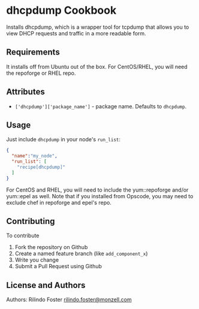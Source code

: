 dhcpdump Cookbook
=================
Installs dhcpdump, which is a wrapper tool for tcpdump that allows you to view DHCP requests and traffic in a more readable form.

Requirements
------------
It installs off from Ubuntu out of the box. For CentOS/RHEL, you will need the repoforge or RHEL repo.

Attributes
----------
* `['dhcpdump']['package_name']` - package name. Defaults to `dhcpdump`.

Usage
-----

Just include `dhcpdump` in your node's `run_list`:

```json
{
  "name":"my_node",
  "run_list": [
    "recipe[dhcpdump]"
  ]
}
```

For CentOS and RHEL, you will need to include the yum::repoforge and/or yum::epel as well. Note that if you installed
from Opscode, you may need to exclude chef in repoforge and epel's repo.

Contributing
------------
To contribute

1. Fork the repository on Github
2. Create a named feature branch (like `add_component_x`)
3. Write you change
4. Submit a Pull Request using Github

License and Authors
-------------------
Authors: Rilindo Foster <rilindo.foster@monzell.com>
